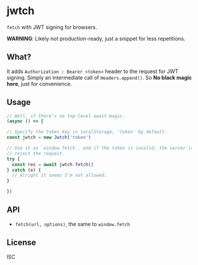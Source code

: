 # jwtch

`fetch` with JWT signing for browsers.

**WARNING**: Likely not production-ready, just a snippet for less repetitions.

## What?

It adds `Authorization : Bearer <token>` header to the request for JWT signing.
Simply an intermediate call of `Headers.append()`.  So **No black magic here**,
just for convenience.

## Usage

```js
// Well, if there's no top-level await magic.
(async () => {

// Specify the token key in localStorage, 'token' by default.
const jwtch = new Jwtch('token')

// Use it as `window.fetch`, and if the token is invalid, the server is sure to
// reject the request.
try {
  const res = await jwtch.fetch()
} catch (e) {
  // Alright it seems I'm not allowed.
}

})
```

## API

- `fetch(url, options)`, the same to `window.fetch`

## License

ISC
